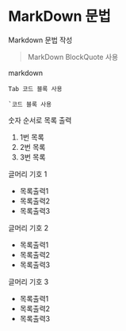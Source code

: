 # MarkDown 문법

Markdown 문법 작성

> MarkDown BlockQuote 사용

markdown

    Tab 코드 블록 사용
  
  
```
`코드 블록 사용
```

숫자 순서로 목록 출력
1. 1번 목록
2. 2번 목록
3. 3번 목록

글머리 기호 1
+ 목록출력1
+ 목록출력2
+ 목록출력3


글머리 기호 2
* 목록출력1
* 목록출력2
* 목록출력3

글머리 기호 3
- 목록출력1
- 목록출력2
- 목록출력3

